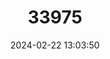 ---
title: "33975"
category: "Couepia schottii"
draft: false
date: 2024-02-22 13:03:50
languages:
  Portuguese: ["Milho-torrado-da-folha-larga", "Oiti-boi"]
---